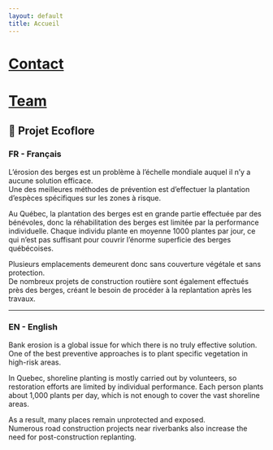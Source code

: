 ```yaml
---
layout: default
title: Accueil
---
```


# [Contact](contact.md)
# [Team](Team.md)

## 🌱 Projet Ecoflore

### FR - Français

L’érosion des berges est un problème à l’échelle mondiale auquel il n’y a aucune solution efficace.  
Une des meilleures méthodes de prévention est d’effectuer la plantation d’espèces spécifiques sur les zones à risque.

Au Québec, la plantation des berges est en grande partie effectuée par des bénévoles, donc la réhabilitation des berges est limitée par la performance individuelle. Chaque individu plante en moyenne 1000 plantes par jour, ce qui n’est pas suffisant pour couvrir l’énorme superficie des berges québécoises.

Plusieurs emplacements demeurent donc sans couverture végétale et sans protection.  
De nombreux projets de construction routière sont également effectués près des berges, créant le besoin de procéder à la replantation après les travaux.

---

### EN - English  
Bank erosion is a global issue for which there is no truly effective solution.  
One of the best preventive approaches is to plant specific vegetation in high-risk areas.

In Quebec, shoreline planting is mostly carried out by volunteers, so restoration efforts are limited by individual performance. Each person plants about 1,000 plants per day, which is not enough to cover the vast shoreline areas.

As a result, many places remain unprotected and exposed.  
Numerous road construction projects near riverbanks also increase the need for post-construction replanting.


